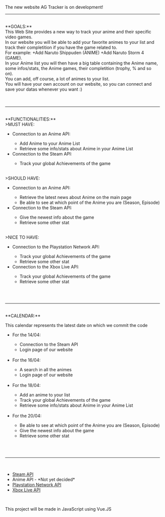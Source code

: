 <p>The new website AG Tracker is on development!</>
<br>
<hr/>
<br> 
**GOALS:**<br>
This Web Site provides a new way to track your anime and their specific video games.<br>
In our website you will be able to add your favorite animes to your list and track their completition if you have the game related to.<br>
For example: +Add Naruto Shippuden (ANIME) +Add Naruto Storm 4 (GAME).<br>
In your Anime list you will then have a big table containing the Anime name, some infos/stats, the Anime games, their completition (trophy, % and so on).<br>
You can add, off course, a lot of animes to your list.<br>
You will have your own account on our website, so you can connect and save your datas whenever you want :)<br>
<br>
<br>
<hr/>
<br> 
**FUNCTIONALITIES:**<br>
>MUST HAVE:
<ul>
  <li>Connection to an Anime API:</li>
  <ul>
    <li>Add Anime to your Anime List</li>
    <li>Retrieve some info/stats about Anime in your Anime List</li>
  </ul>
  
  <li>Connection to the Steam API:</li>
  <ul>
    <li>Track your global Achievements of the game</li>
  </ul>
</ul>
<br> 
>SHOULD HAVE:
<ul>
  <li>Connection to an Anime API:</li>
  <ul>
    <li>Retrieve the latest news about Anime on the main page</li>
    <li>Be able to see at which point of the Anime you are (Season, Episode)</li>
  </ul>
    
   <li>Connection to the Steam API:</li>
   <ul>
    <li>Give the newest info about the game</li>
    <li>Retrieve some other stat</li>
   </ul>
</ul>
<br> 
>NICE TO HAVE:
<ul>
  <li>Connection to the Playstation Network API:</li>
  <ul>
    <li>Track your global Achievements of the game</li>
    <li>Retrieve some other stat</li>
  </ul>
    
   <li>Connection to the Xbox Live API:</li>
   <ul>
    <li>Track your global Achievements of the game</li>
    <li>Retrieve some other stat</li>
   </ul>
</ul> 
<br> 
<br>
<hr/>
<br> 
**CALENDAR:**<br>
<p>This calendar represents the latest date on which we commit the code</p>
<ul>
  <li>For the 14/04:</li>
  <ul>
    <li>Connection to the Steam API</li>
    <li>Login page of our website</li>
  </ul>
  <br> 
  <li>For the 16/04:</li>
  <ul>
    <li>A search in all the animes</li>
    <li>Login page of our website</li>
  </ul>
  <br> 
  <li>For the 18/04:</li>
  <ul>
    <li>Add an anime to your list</li>
    <li>Track your global Achievements of the game</li>
    <li>Retrieve some info/stats about Anime in your Anime List</li>
  </ul>
  <br> 
  <li>For the 20/04:</li>
  <ul>
    <li>Be able to see at which point of the Anime you are (Season, Episode)</li>
    <li>Give the newest info about the game</li>
    <li>Retrieve some other stat</li>
  </ul>
</ul>
<br> 
<br>
<hr/>
<br> 
<ul>
  <li><a href="https://steamcommunity.com/dev?l=french">Steam API</a></li>
  <li>Anime API - *Not yet decided* </li>
  <li><a href="https://www.psnleaderboard.com/api/">Playstation Network API</a></li>
  <li><a href="https://docs.microsoft.com/en-us/gaming/xbox-live/api-ref/xsapi/live-introduction-to-xbox-live-apis">Xbox Live API</a></li>
</ul>

<br> 
<p>This project will be made in JavaScript using Vue.JS</p>
